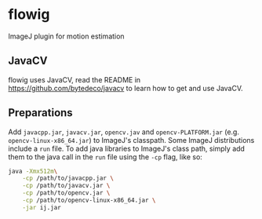 # flowig
ImageJ plugin for motion estimation

## JavaCV
flowig uses JavaCV, read the README in https://github.com/bytedeco/javacv to learn how to get and use JavaCV.

## Preparations
Add ```javacpp.jar```, ```javacv.jar```, ```opencv.jav``` and ```opencv-PLATFORM.jar``` (e.g. ```opencv-linux-x86_64.jar```) to ImageJ's classpath. Some ImageJ distributions include a ```run``` file. To add java libraries to ImageJ's class path, simply add them to the java call in the ```run``` file using the ```-cp``` flag, like so:
```sh
java -Xmx512m\
    -cp /path/to/javacpp.jar \
    -cp /path/to/javacv.jar \
    -cp /path/to/opencv.jar \
    -cp /path/to/opencv-linux-x86_64.jar \
    -jar ij.jar
```

